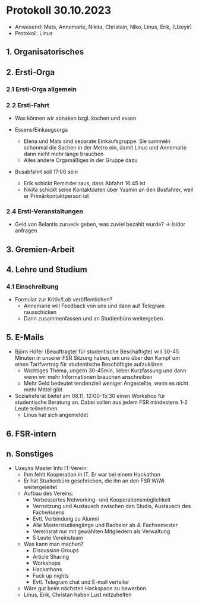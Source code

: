 ---
---

# Protokoll 30.10.2023

* Anwesend: Mats, Annemarie, Nikita, Christain, Niko, Linus, Erik, (Uzeyir)
* Protokoll: Linus

## 1. Organisatorisches

## 2. Ersti-Orga

### 2.1 Ersti-Orga allgemein

### 2.2 Ersti-Fahrt
- Was können wir abhaken bzgl. kochen und essen
- Essens/Einkaugsorga
    - Elena und Mats sind separate Einkaufsgruppe. Sie sammeln schonmal die Sachen in der Metro ein, damit Linus und Annemarie dann nicht mehr lange brauchen
    - Alles andere Orgamäßiges in der Gruppe dazu

- Busabfahrt soll 17:00 sein
    - Erik schickt Reminder raus, dass Abfahrt 16:45 ist
    - Nikita schickt seine Kontaktdaten über Yasmin an den Busfahrer, weil er Primärkontaktperson ist

### 2.4 Ersti-Veranstaltungen
* Geld von Belantis zurueck geben, was zuviel bezahlt wurde?
    -> Isidor anfragen

## 3. Gremien-Arbeit

## 4. Lehre und Studium
### 4.1 Einschreibung
* Formular zur Kritik/Lob veröffentlichen?
    - Annemarie will Feedback von uns und dann auf Telegram rausschicken
    - Dann zusammenfassen und an Studienbüro weitergeben

## 5. E-Mails
- Björn Höfer (Beauftragter für studentische Beschäftigte) will 30-45 Minuten in unserer FSR Sitzung haben, um uns über den Kampf um einen Tarifvertrag für studentische Beschäftigte aufzuklären
    - Wichtiges Thema, ungern 30-45min, lieber Kurzfassung und dann wenn wir mehr Informationen brauchen anschreiben
    - Mehr Geld bedeutet tendenziell weniger Angestellte, wenn es nicht mehr Mittel gibt
- Sozialreferat bietet am 08.11. 12:00-15:30 einen Workshop für studentische Beratung an. Dabei sollen aus jedem FSR mindestens 1-2 Leute teilnehmen.
    - Linus hat sich angemeldet

## 6. FSR-intern

## n. Sonstiges
- Uzeyirs Master Info IT-Verein:
    - Ihm fehlt Kooperation in IT. Er war bei einem Hackathon
    - Er hat Studienbüro geschrieben, die ihn an den FSR WiWi weitergeleitet 
    - Aufbau des Vereins:
        - Verbessertes Networking- und Kooperationsmöglichkeit
        - Vernetzung und Austausch zwischen den Studis, Austausch des Fachwissens
        - Evtl. Verbindung zu Alumni
        - Alle Masterstudiengänge und Bachelor ab 4. Fachsemester
        - Vereinsrat nur mit gewählten Mitgliedern als Verwaltung
        - 5 Leute Vereinsteam
    - Was kann man machen?
        - Discussion Groups
        - Article Sharing
        - Workshops
        - Hackathons
        - Fuck up nights
        - Evtl. Telegram chat und E-mail verteiler
    - Wäre gut beim nächsten Hackspace zu bewerben
    - Linus, Erik, Christan haben Lust mitzuhelfen
